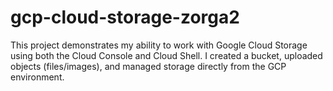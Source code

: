 # gcp-cloud-storage-zorga2
This project demonstrates my ability to work with Google Cloud Storage using both the Cloud Console and Cloud Shell. I created a bucket, uploaded objects (files/images), and managed storage directly from the GCP environment.
